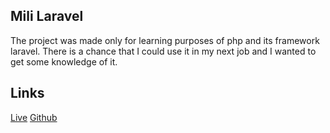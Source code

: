 ## Mili Laravel

The project was made only for learning purposes of php and its framework laravel.
There is a chance that I could use it in my next job and I wanted to get some knowledge of it.

## Links

[Live](https://wuqmprowhntt2yysxcm7hhjw2y0ukqef.lambda-url.eu-central-1.on.aws/)
[Github](https://github.com/milimyname/mili-laravel)
